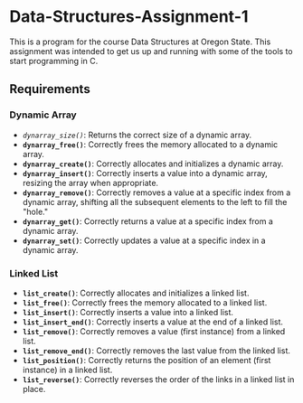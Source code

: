 # Data-Structures-Assignment-1
This is a program for the course Data Structures at Oregon State. This assignment was intended to get us up and running with some of the tools to start programming in C.

## Requirements

### Dynamic Array
- *`dynarray_size()`*: Returns the correct size of a dynamic array.
- **`dynarray_free()`**: Correctly frees the memory allocated to a dynamic array.
- **`dynarray_create()`**: Correctly allocates and initializes a dynamic array.
- **`dynarray_insert()`**: Correctly inserts a value into a dynamic array, resizing the array when appropriate.
- **`dynarray_remove()`**: Correctly removes a value at a specific index from a dynamic array, shifting all the subsequent elements to the left to fill the "hole."
- **`dynarray_get()`**: Correctly returns a value at a specific index from a dynamic array.
- **`dynarray_set()`**: Correctly updates a value at a specific index in a dynamic array.

### Linked List
- **`list_create()`**: Correctly allocates and initializes a linked list.
- **`list_free()`**: Correctly frees the memory allocated to a linked list.
- **`list_insert()`**: Correctly inserts a value into a linked list.
- **`list_insert_end()`**: Correctly inserts a value at the end of a linked list.
- **`list_remove()`**: Correctly removes a value (first instance) from a linked list.
- **`list_remove_end()`**: Correctly removes the last value from the linked list.
- **`list_position()`**: Correctly returns the position of an element (first instance) in a linked list.
- **`list_reverse()`**: Correctly reverses the order of the links in a linked list in place.
